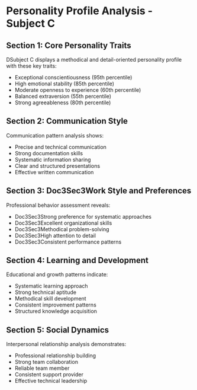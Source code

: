 # Personality Profile Analysis - Subject C

## Section 1: Core Personality Traits
DSubject C displays a methodical and detail-oriented personality profile with these key traits:
- Exceptional conscientiousness (95th percentile)
- High emotional stability (85th percentile)
- Moderate openness to experience (60th percentile)
- Balanced extraversion (55th percentile)
- Strong agreeableness (80th percentile)

## Section 2: Communication Style
Communication pattern analysis shows:
- Precise and technical communication
- Strong documentation skills
- Systematic information sharing
- Clear and structured presentations
- Effective written communication

## Section 3: Doc3Sec3Work Style and Preferences
Professional behavior assessment reveals:
- Doc3Sec3Strong preference for systematic approaches
- Doc3Sec3Excellent organizational skills
- Doc3Sec3Methodical problem-solving
- Doc3Sec3High attention to detail
- Doc3Sec3Consistent performance patterns

## Section 4: Learning and Development
Educational and growth patterns indicate:
- Systematic learning approach
- Strong technical aptitude
- Methodical skill development
- Consistent improvement patterns
- Structured knowledge acquisition

## Section 5: Social Dynamics
Interpersonal relationship analysis demonstrates:
- Professional relationship building
- Strong team collaboration
- Reliable team member
- Consistent support provider
- Effective technical leadership 